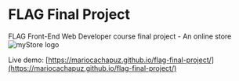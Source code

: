 # FLAG Final Project
FLAG Front-End Web Developer course final project - An online store ![myStore logo](https://github.com/mariocachapuz/flag-final-project/img/logo.png)

Live demo: [https://mariocachapuz.github.io/flag-final-project/](https://mariocachapuz.github.io/flag-final-project/)
